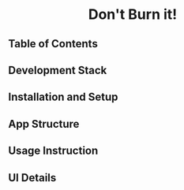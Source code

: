 <h1 align="center">Don't Burn it! </h1>

## Table of Contents

## Development Stack

## Installation and Setup

## App Structure

## Usage Instruction

## UI Details
